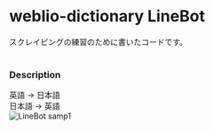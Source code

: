 # weblio-dictionary LineBot
スクレイピングの練習のために書いたコードです。</br>
</br>

### Description
英語 -> 日本語</br>
日本語 -> 英語</br>
![LineBot samp1]("https://github.com/tatatakky/TestWebScraping/blob/master/PicForREADME/img1.png")
